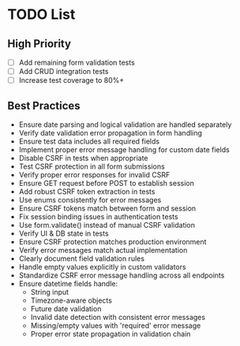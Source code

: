 # TODO List
## High Priority
- [ ] Add remaining form validation tests
- [ ] Add CRUD integration tests
- [ ] Increase test coverage to 80%+

## Best Practices
- Ensure date parsing and logical validation are handled separately
- Verify date validation error propagation in form handling
- Ensure test data includes all required fields
- Implement proper error message handling for custom date fields
- Disable CSRF in tests when appropriate
- Test CSRF protection in all form submissions
- Verify proper error responses for invalid CSRF
- Ensure GET request before POST to establish session
- Add robust CSRF token extraction in tests
- Use enums consistently for error messages
- Ensure CSRF tokens match between form and session
- Fix session binding issues in authentication tests
- Use form.validate() instead of manual CSRF validation
- Verify UI & DB state in tests
- Ensure CSRF protection matches production environment
- Verify error messages match actual implementation
- Clearly document field validation rules
- Handle empty values explicitly in custom validators
- Standardize CSRF error message handling across all endpoints
- Ensure datetime fields handle:
  - String input
  - Timezone-aware objects
  - Future date validation
  - Invalid date detection with consistent error messages
  - Missing/empty values with 'required' error message
  - Proper error state propagation in validation chain

